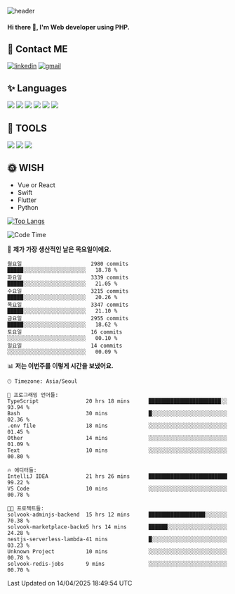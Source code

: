 ![header](https://capsule-render.vercel.app/api?type=waving&color=auto&height=300&section=header&text=Elin&fontSize=90&animation=twinkling)

#### Hi there 👋, I'm <b>Web developer</b> using PHP. ####

<!--
- 🔭 I’m currently working on Uniwill
- 🌱 I’m currently learning Vue or React or Python.
-->

<!---#### I am PHP developer --->

## 💌 Contact ME ###
[<img src='https://img.shields.io/badge/-EunjiKo-%230A66C2?style=flat-square&logo=LinkedIn&logoColor=white' alt='linkedin'>](https://www.linkedin.com/in/https://www.linkedin.com/in/eunji-ko-00a907164//)  [<img src='https://img.shields.io/badge/-einee214%40gmail.com-%23EA4335?style=flat-square&logo=Gmail&logoColor=white' alt='gmail'>](einee214@gmail.com)  


## ✨ Languages
<img src='https://img.shields.io/badge/-PHP-%23777BB4?style=for-the-badge&logo=PHP&logoColor=white'> <img src='https://img.shields.io/badge/-Laravel-%23FF2D20?style=for-the-badge&logo=Laravel&logoColor=white'> <img src='https://img.shields.io/badge/Jquery-%230769AD?style=for-the-badge&logo=Jquery&logoColor=white'> <img src='https://img.shields.io/badge/CSS3-%231572B6?style=for-the-badge&logo=CSS3&logoColor=white'> <img src='https://img.shields.io/badge/Bootstrap-%237952B3?style=for-the-badge&logo=Bootstrap&logoColor=white' > <img src='https://img.shields.io/badge/MySQL-%234479A1?style=for-the-badge&logo=MySQL&logoColor=white' >

## 🌷 TOOLS
<img src='https://img.shields.io/badge/PHPSTORM-%23000000?style=for-the-badge&logo=PhpStorm&logoColor=white' > <img src='https://img.shields.io/badge/GitLab-%23FCA121?style=for-the-badge&logo=GitLab&logoColor=white' > <img src='https://img.shields.io/badge/GitHub-%23181717?style=for-the-badge&logo=GitHub&logoColor=white'>


## 🌞 WISH
- Vue or React
- Swift
- Flutter
- Python


[![Top Langs](https://github-readme-stats.vercel.app/api/top-langs/?username=ein214&layout=compact)](https://github.com/anuraghazra/github-readme-stats)

<!--START_SECTION:waka-->
![Code Time](http://img.shields.io/badge/Code%20Time-4%2C153%20hrs%2016%20mins-blue)

📅 **제가 가장 생산적인 날은 목요일이에요.** 

```text
월요일                      2980 commits        █████░░░░░░░░░░░░░░░░░░░░   18.78 % 
화요일                      3339 commits        █████░░░░░░░░░░░░░░░░░░░░   21.05 % 
수요일                      3215 commits        █████░░░░░░░░░░░░░░░░░░░░   20.26 % 
목요일                      3347 commits        █████░░░░░░░░░░░░░░░░░░░░   21.10 % 
금요일                      2955 commits        █████░░░░░░░░░░░░░░░░░░░░   18.62 % 
토요일                      16 commits          ░░░░░░░░░░░░░░░░░░░░░░░░░   00.10 % 
일요일                      14 commits          ░░░░░░░░░░░░░░░░░░░░░░░░░   00.09 % 
```


📊 **저는 이번주를 이렇게 시간을 보냈어요.** 

```text
🕑︎ Timezone: Asia/Seoul

💬 프로그래밍 언어들: 
TypeScript               20 hrs 18 mins      ███████████████████████░░   93.94 % 
Bash                     30 mins             █░░░░░░░░░░░░░░░░░░░░░░░░   02.36 % 
.env file                18 mins             ░░░░░░░░░░░░░░░░░░░░░░░░░   01.45 % 
Other                    14 mins             ░░░░░░░░░░░░░░░░░░░░░░░░░   01.09 % 
Text                     10 mins             ░░░░░░░░░░░░░░░░░░░░░░░░░   00.80 % 

🔥 에디터들: 
IntelliJ IDEA            21 hrs 26 mins      █████████████████████████   99.22 % 
VS Code                  10 mins             ░░░░░░░░░░░░░░░░░░░░░░░░░   00.78 % 

🐱‍💻 프로젝트들: 
solvook-adminjs-backend  15 hrs 12 mins      ██████████████████░░░░░░░   70.38 % 
solvook-marketplace-backe5 hrs 14 mins       ██████░░░░░░░░░░░░░░░░░░░   24.28 % 
nestjs-serverless-lambda-41 mins             █░░░░░░░░░░░░░░░░░░░░░░░░   03.23 % 
Unknown Project          10 mins             ░░░░░░░░░░░░░░░░░░░░░░░░░   00.78 % 
solvook-redis-jobs       9 mins              ░░░░░░░░░░░░░░░░░░░░░░░░░   00.70 % 
```


 Last Updated on 14/04/2025 18:49:54 UTC
<!--END_SECTION:waka-->

<!---![GitHub stats](https://github-readme-stats.vercel.app/api?username=ein214&show_icons=true&theme=dracula)  --->



